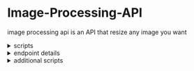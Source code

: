 # Image-Processing-API

image processing api is an API that resize any image you want

<details><summary>scripts</summary>
the script needed to test the code is: 
```npm run test``` this just forces the project to build and run jasmine
 
 
 -the script needed to start my application is ```npm run start``` this starts the server in the dev mode
 
 -to build the project run this script ```npm run build``` this compile the typescript and create dist directory with the js files
 
 -to build and run the js files just run this script ```npm run buildrun```
 
 | script| what it does|
 |---|---|
 |```npm run test```| run the tests in the project|
 |```npm run start```| starts the server from the typescript code|
 |```npm run build```| builds the project to directory dist|
 |```npm run buildrun```| build the project and run the compiled code|
 </details>
 <details><summary>endpoint details</summary>
 -the image processing endpoint is ```/api/images?name=santamonica.jpg&width=200&height=200```
 
 -you can change the parameters but make sure to put the full image in the directory assets/full first
 
 and then drop the image name and the width and height you want resize the image to in the url.
 </details>
 
 <details><summary>additional scripts</summary>
 -finally there are more scripts that i created like ```npm run prettier``` and ```npm run lint```
 
 </details>
